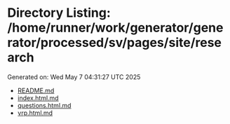 # Directory Listing: /home/runner/work/generator/generator/processed/sv/pages/site/research
Generated on: Wed May  7 04:31:27 UTC 2025

- [README.md](README.md)
- [index.html.md](index.html.md)
- [questions.html.md](questions.html.md)
- [vrp.html.md](vrp.html.md)
